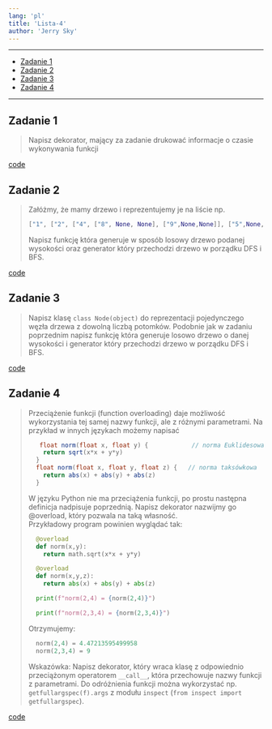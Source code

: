 ```yaml
---
lang: 'pl'
title: 'Lista-4'
author: 'Jerry Sky'
---
```


---

- [Zadanie 1](#zadanie-1)
- [Zadanie 2](#zadanie-2)
- [Zadanie 3](#zadanie-3)
- [Zadanie 4](#zadanie-4)

---

## Zadanie 1

> Napisz dekorator, mający za zadanie drukować informacje o czasie wykonywania funkcji

[code](ex-1.py)

## Zadanie 2

> Załóżmy, że mamy drzewo i reprezentujemy je na liście np.
> ```py
> ["1", ["2", ["4", ["8", None, None], ["9",None,None]], ["5",None,None]], ["3", ["6", None, None], ["7", None, None]]]
> ```
> Napisz funkcję która generuje w sposób losowy drzewo podanej wysokości oraz generator który przechodzi drzewo w porządku DFS i BFS.


[code](ex-2.py)

## Zadanie 3

> Napisz klasę `class Node(object)` do reprezentacji pojedynczego węzła drzewa z dowolną liczbą potomków. Podobnie jak w zadaniu poprzednim napisz funkcję która generuje losowo drzewo o danej wysokości i generator który przechodzi drzewo w porządku DFS i BFS.

[code](ex-3.py)

## Zadanie 4

> Przeciążenie funkcji (function overloading) daje możliwość wykorzystania tej samej nazwy funkcji, ale z różnymi parametrami. Na przykład w innych językach możemy napisać
> ```java
>    float norm(float x, float y) {            // norma Euklidesowa
>     return sqrt(x*x + y*y)
>   }
>   float norm(float x, float y, float z) {   // norma taksówkowa
>     return abs(x) + abs(y) + abs(z)
>   }
> ```
> W języku Python nie ma przeciążenia funkcji, po prostu następna definicja nadpisuje poprzednią. Napisz dekorator nazwijmy go @overload, który pozwala na taką własność.\
> Przykładowy program powinien wyglądać tak:
> ```py
>   @overload
>   def norm(x,y):
>     return math.sqrt(x*x + y*y)
>
>   @overload
>   def norm(x,y,z):
>     return abs(x) + abs(y) + abs(z)
>
>   print(f"norm(2,4) = {norm(2,4)}")
>
>   print(f"norm(2,3,4) = {norm(2,3,4)}")
> ```
> Otrzymujemy:
> ```py
>   norm(2,4) = 4.47213595499958
>   norm(2,3,4) = 9
> ```
> Wskazówka: Napisz dekorator, który wraca klasę z odpowiednio przeciążonym operatorem `__call__`, która przechowuje nazwy funkcji z parametrami. Do odróżnienia funkcji można wykorzystać np. `getfullargspec(f).args` z modułu `inspect` (`from inspect import getfullargspec`).

[code](ex-4.py)
